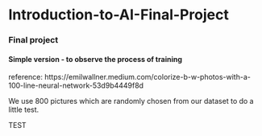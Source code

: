 # Introduction-to-AI-Final-Project
<h3>Final project</h3>
<h4>Simple version - to observe the process of training</h4>
<p>reference: https://emilwallner.medium.com/colorize-b-w-photos-with-a-100-line-neural-network-53d9b4449f8d</p>
<p>We use 800 pictures which are randomly chosen from our dataset to do a little test.</p>

TEST
